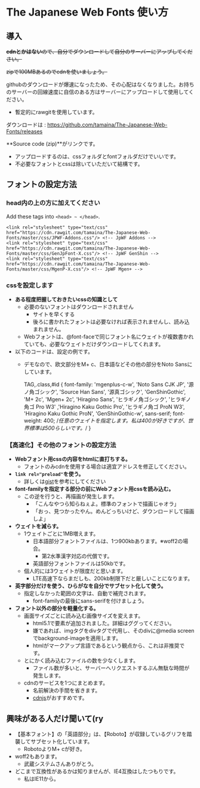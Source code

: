 # The Japanese Web Fonts 使い方

## 導入

~~**cdnとかはない**ので、自分でダウンロードして自分のサーバーにアップしてください。~~

~~zipで100MBあるのでcdnを使いましょう。~~

githubのダウンロードが爆速になったため、その心配はなくなりました。お持ちのサーバーの回線速度に自信のある方はサーバーにアップロードして使用してください。

- 暫定的にrawgitを使用しています。

ダウンロードは : https://github.com/tamaina/The-Japanese-Web-Fonts/releases

**Source code (zip)**がリンクです。

- アップロードするのは、cssフォルダとfontフォルダだけでいいです。
- 不必要なフォントとcssは除いていただいて結構です。

## フォントの設定方法

### head内の上の方に加えてください

Add these tags into `<head> ~ </head>`.

    <link rel="stylesheet" type="text/css" href="https://cdn.rawgit.com/tamaina/The-Japanese-Web-Fonts/master/css/JPWF-Addons.css"/> <!-- JpWF Addons -->
    <link rel="stylesheet" type="text/css" href="https://cdn.rawgit.com/tamaina/The-Japanese-Web-Fonts/master/css/GenJpFont-X.css"/> <!-- JpWF GenShin -->
    <link rel="stylesheet" type="text/css" href="https://cdn.rawgit.com/tamaina/The-Japanese-Web-Fonts/master/css/MgenP-X.css"/> <!-- JpWF Mgen+ -->

### cssを設定します

- **ある程度把握しておきたいcssの知識として**
  - 必要のないフォントはダウンロードされません
    - サイトを早くする
    - 後ろに書かれたフォントは必要なければ表示されませんし、読み込まれません。
  - Webフォントは、@font-faceで同じフォント名にウェイトが複数書かれていても、必要なウェイトだけダウンロードしてくれます。
- 以下のコードは、設定の例です。
  - デモなので、欧文部分をM+ c、日本語などその他の部分をNoto Sansにしています。

    TAG,.class,#id {
    font-family: 'mgenplus-c-w', 'Noto Sans CJK JP', '源ノ角ゴシック', 'Source Han Sans', '源真ゴシック', 'GenShinGothic', 'M+ 2c', 'Mgen+ 2c', 'Hiragino Sans', 'ヒラギノ角ゴシック', 'ヒラギノ角ゴ Pro W3' ,'Hiragino Kaku Gothic Pro', 'ヒラギノ角ゴ ProN W3', 'Hiragino Kaku Gothic ProN', 'GenShinGothic-w', sans-serif;
    font-weight: 400; /*任意のウェイトを指定します。私は400が好きですが、世界標準は500らしいです。*/
    }

### 【高速化】その他のフォントの設定方法

- **Webフォント用cssの内容をhtmlに直打ちする。**
  - フォントのみcdnを使用する場合は適宜アドレスを修正してください。
- **`link rel="preload"`を使う。**
  - 詳しくは[gist](https://gist.github.com/tamaina/73ccf1f807bb4531c069da43112bd61c)を参考にしてください
- **font-familyを指定する部分の前にWebフォント用cssを読み込む。**
  - この逆を行うと、再描画が発生します。
    - 「こんなやつら知らねぇよ。標準のフォントで描画じゃオラ」
    - 「おっ、見つかったやん。めんどっちいけど、ダウンロードして描画しよ」
- **ウェイトを減らす。**
  - 1ウェイトごとに1MB増えます。
    - 日本語部分フォントファイルは、1つ900kbあります。※woff2の場合。
      - 第2水準漢字対応の代償です。
    - 英語部分フォントファイルは50kbです。
  - 個人的には3ウェイトが限度だと思います。
    - LTE高速下ならまだしも、200kb制限下だと厳しいことになります。
- **英字部分だけを使う、ひらがなを自分でサブセット化して使う。**
  - 指定しなかった範囲の文字は、自動で補完されます。
    - font-familyの最後にsans-serifを付けましょう。
- **フォント以外の部分を軽量化する。**
  - 画面サイズごとに読み込む画像サイズを変えます。
    - html5.1で<picture><source>要素が追加されました。詳細はググってください。
    - 嫌であれば、imgタグをdivタグで代用し、そのdivに@media screenでbackground-imageを適用します。
    - htmlがマークアップ言語であるという観点から、これは非推奨です。
  - とにかく読み込むファイルの数を少なくします。
    - ファイル数が多いと、サーバーへリクエストするぶん無駄な時間が発生します。
  - cdnのサービスを1つにまとめます。
    - 名前解決の手間を省きます。
    - [cdnjs](cdnjs.com)がおすすめです。


## 興味がある人だけ聞いて(ry

- 【基本フォント】の「英語部分」は、【Roboto】が収録しているグリフを踏襲してサブセット化しています。
  - RobotoよりM+ cが好き。
- woff2もあります。
  - 武蔵システムさんありがとう。
- どこまで互換性があるかは知りませんが、IE4互換はしたつもりです。
  - 私はIE11から。